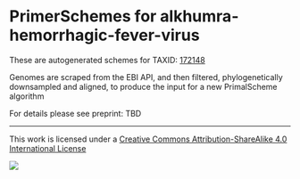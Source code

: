 # PrimerSchemes for alkhumra-hemorrhagic-fever-virus

These are autogenerated schemes for TAXID: [172148](https://www.ncbi.nlm.nih.gov/Taxonomy/Browser/wwwtax.cgi?mode=Info&id=172148&lvl=3&lin=f&keep=1&srchmode=1&unlock)

Genomes are scraped from the EBI API, and then filtered, phylogenetically downsampled and aligned, to produce the input for a new PrimalScheme algorithm

For details please see preprint: TBD

------------------------------------------------------------------------

This work is licensed under a [Creative Commons Attribution-ShareAlike 4.0 International License](http://creativecommons.org/licenses/by-sa/4.0/) 

![](https://i.creativecommons.org/l/by-sa/4.0/88x31.png)